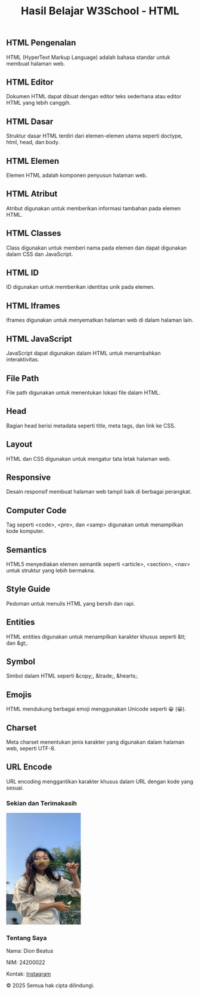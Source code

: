 <!DOCTYPE html>
<html lang="id">
<head>
    <meta charset="UTF-8">
    <meta name="viewport" content="width=device-width, initial-scale=1.0">
</head>
<body>

<header>
    <h1>Hasil Belajar W3School - HTML</h1>
</header>

<section id="html-introduction">
    <h2>HTML Pengenalan</h2>
    <p>HTML (HyperText Markup Language) adalah bahasa standar untuk membuat halaman web.</p>
</section>

<section id="html-editor">
    <h2>HTML Editor</h2>
    <p>Dokumen HTML dapat dibuat dengan editor teks sederhana atau editor HTML yang lebih canggih.</p>
</section>

<section id="html-basic">
    <h2>HTML Dasar</h2>
    <p>Struktur dasar HTML terdiri dari elemen-elemen utama seperti doctype, html, head, dan body.</p>
</section>

<section id="html-elements">
    <h2>HTML Elemen</h2>
    <p>Elemen HTML adalah komponen penyusun halaman web.</p>
</section>

<section id="html-attributes">
    <h2>HTML Atribut</h2>
    <p>Atribut digunakan untuk memberikan informasi tambahan pada elemen HTML.</p>
</section>

<section id="html-classes">
    <h2>HTML Classes</h2>
    <p>Class digunakan untuk memberi nama pada elemen dan dapat digunakan dalam CSS dan JavaScript.</p>
</section>

<section id="html-id">
    <h2>HTML ID</h2>
    <p>ID digunakan untuk memberikan identitas unik pada elemen.</p>
</section>

<section id="html-iframes">
    <h2>HTML Iframes</h2>
    <p>Iframes digunakan untuk menyematkan halaman web di dalam halaman lain.</p>
</section>

<section id="html-javascript">
    <h2>HTML JavaScript</h2>
    <p>JavaScript dapat digunakan dalam HTML untuk menambahkan interaktivitas.</p>
</section>

<section id="file-path">
    <h2>File Path</h2>
    <p>File path digunakan untuk menentukan lokasi file dalam HTML.</p>
</section>

<section id="head">
    <h2>Head</h2>
    <p>Bagian head berisi metadata seperti title, meta tags, dan link ke CSS.</p>
</section>

<section id="layout">
    <h2>Layout</h2>
    <p>HTML dan CSS digunakan untuk mengatur tata letak halaman web.</p>
</section>

<section id="responsive">
    <h2>Responsive</h2>
    <p>Desain responsif membuat halaman web tampil baik di berbagai perangkat.</p>
</section>

<section id="computercode">
    <h2>Computer Code</h2>
    <p>Tag seperti &lt;code&gt;, &lt;pre&gt;, dan &lt;samp&gt; digunakan untuk menampilkan kode komputer.</p>
</section>

<section id="semantics">
    <h2>Semantics</h2>
    <p>HTML5 menyediakan elemen semantik seperti &lt;article&gt;, &lt;section&gt;, &lt;nav&gt; untuk struktur yang lebih bermakna.</p>
</section>

<section id="style-guide">
    <h2>Style Guide</h2>
    <p>Pedoman untuk menulis HTML yang bersih dan rapi.</p>
</section>

<section id="entities">
    <h2>Entities</h2>
    <p>HTML entities digunakan untuk menampilkan karakter khusus seperti &amp;lt; dan &amp;gt;.</p>
</section>

<section id="symbol">
    <h2>Symbol</h2>
    <p>Simbol dalam HTML seperti &amp;copy;, &amp;trade;, &amp;hearts;.</p>
</section>

<section id="emojis">
    <h2>Emojis</h2>
    <p>HTML mendukung berbagai emoji menggunakan Unicode seperti &#128512; (😀).</p>
</section>

<section id="charset">
    <h2>Charset</h2>
    <p>Meta charset menentukan jenis karakter yang digunakan dalam halaman web, seperti UTF-8.</p>
</section>

<section id="url-encode">
    <h2>URL Encode</h2>
    <p>URL encoding menggantikan karakter khusus dalam URL dengan kode yang sesuai.</p>
</section>

<section id="sekian-terimakasih">
    <h3>Sekian dan Terimakasih</h3>
    <img src="https://github.com/DionBeatus/Hasil-Belajar-W3School-HTML/blob/6f47899ba7d29bf6f87ff6fc268e22702443d7c3/Kim%20Ji-Won.jpg" width="200" height="300">
</section>

<footer>
    <h3>Tentang Saya</h3>
    <p>Nama: Dion Beatus</p>
    <p>NIM: 24200022</p>
    <p>Kontak: <a href="https://www.instagram.com/michaell_yon?igsh=NWR0NWwwaW80dmQ3">Instagram</a></p>

<p>&copy; 2025 Semua hak cipta dilindungi.</p>
</footer>

</body>
</html>
